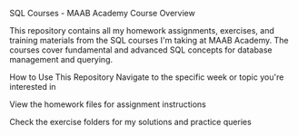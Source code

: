 
SQL Courses - MAAB Academy
Course Overview

This repository contains all my homework assignments, exercises, and training materials from the SQL courses I'm taking at MAAB Academy. The courses cover fundamental and advanced SQL concepts for database management and querying.


How to Use This Repository
Navigate to the specific week or topic you're interested in

View the homework files for assignment instructions

Check the exercise folders for my solutions and practice queries
